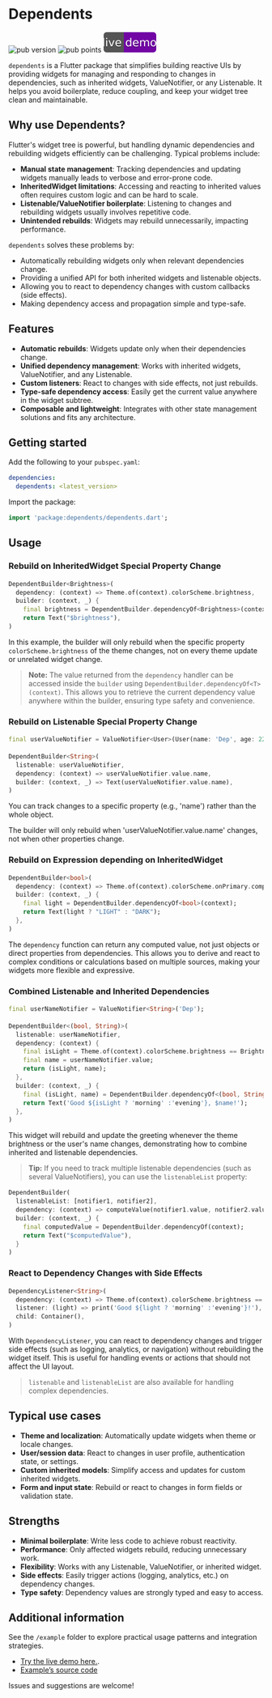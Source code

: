 <!--
This README describes the package. If you publish this package to pub.dev,
this README's contents appear on the landing page for your package.

For information about how to write a good package README, see the guide for
[writing package pages](https://dart.dev/tools/pub/writing-package-pages).

For general information about developing packages, see the Dart guide for
[creating packages](https://dart.dev/guides/libraries/create-packages)
and the Flutter guide for
[developing packages and plugins](https://flutter.dev/to/develop-packages).
-->



# Dependents
![pub version](https://img.shields.io/pub/v/dependents)
![pub points](https://img.shields.io/pub/points/dependents)
[![live demo](./example/livedemo.svg)](https://dartius-dev.github.io/dependents/)

`dependents` is a Flutter package that simplifies building reactive UIs by providing widgets for managing and responding to changes in dependencies, such as inherited widgets, ValueNotifier, or any Listenable. It helps you avoid boilerplate, reduce coupling, and keep your widget tree clean and maintainable.

## Why use Dependents?

Flutter's widget tree is powerful, but handling dynamic dependencies and rebuilding widgets efficiently can be challenging. Typical problems include:

- **Manual state management**: Tracking dependencies and updating widgets manually leads to verbose and error-prone code.
- **InheritedWidget limitations**: Accessing and reacting to inherited values often requires custom logic and can be hard to scale.
- **Listenable/ValueNotifier boilerplate**: Listening to changes and rebuilding widgets usually involves repetitive code.
- **Unintended rebuilds**: Widgets may rebuild unnecessarily, impacting performance.

`dependents` solves these problems by:

- Automatically rebuilding widgets only when relevant dependencies change.
- Providing a unified API for both inherited widgets and listenable objects.
- Allowing you to react to dependency changes with custom callbacks (side effects).
- Making dependency access and propagation simple and type-safe.

## Features

- **Automatic rebuilds**: Widgets update only when their dependencies change.
- **Unified dependency management**: Works with inherited widgets, ValueNotifier, and any Listenable.
- **Custom listeners**: React to changes with side effects, not just rebuilds.
- **Type-safe dependency access**: Easily get the current value anywhere in the widget subtree.
- **Composable and lightweight**: Integrates with other state management solutions and fits any architecture.

## Getting started

Add the following to your `pubspec.yaml`:

```yaml
dependencies:
  dependents: <latest_version>
```

Import the package:

```dart
import 'package:dependents/dependents.dart';
```

## Usage

### Rebuild on InheritedWidget Special Property Change

```dart
DependentBuilder<Brightness>(
  dependency: (context) => Theme.of(context).colorScheme.brightness,
  builder: (context, _) {
    final brightness = DependentBuilder.dependencyOf<Brightness>(context);
    return Text("$brightness"),
)
```

In this example, the builder will only rebuild when the specific property `colorScheme.brightness` of the theme changes, not on every theme update or unrelated widget change.

> **Note:** The value returned from the `dependency` handler can be accessed inside the `builder` using `DependentBuilder.dependencyOf<T>(context)`. This allows you to retrieve the current dependency value anywhere within the builder, ensuring type safety and convenience.


### Rebuild on Listenable Special Property Change

```dart
final userValueNotifier = ValueNotifier<User>(User(name: 'Dep', age: 22));

DependentBuilder<String>(
  listenable: userValueNotifier,
  dependency: (context) => userValueNotifier.value.name,
  builder: (context, _) => Text(userValueNotifier.value.name),
)
```

You can track changes to a specific property (e.g., 'name') rather than the whole object.

The builder will only rebuild when 'userValueNotifier.value.name' changes, not when other properties change.


### Rebuild on Expression depending on InheritedWidget

```dart
DependentBuilder<bool>(
  dependency: (context) => Theme.of(context).colorScheme.onPrimary.computeLuminance() > 0.5,
  builder: (context, _) {
    final light = DependentBuilder.dependencyOf<bool>(context);
    return Text(light ? "LIGHT" : "DARK");
  },
)
```

The `dependency` function can return any computed value, not just objects or direct properties from dependencies. This allows you to derive and react to complex conditions or calculations based on multiple sources, making your widgets more flexible and expressive.

### Combined Listenable and Inherited Dependencies

```dart
final userNameNotifier = ValueNotifier<String>('Dep');

DependentBuilder<(bool, String)>(
  listenable: userNameNotifier,
  dependency: (context) {
    final isLight = Theme.of(context).colorScheme.brightness == Brightness.light;
    final name = userNameNotifier.value;
    return (isLight, name);
  },
  builder: (context, _) {
    final (isLight, name) = DependentBuilder.dependencyOf<(bool, String)>(context);
    return Text('Good ${isLight ? 'morning' :'evening'}, $name!');
  },
)
```


This widget will rebuild and update the greeting whenever the theme brightness or the user's name changes, demonstrating how to combine inherited and listenable dependencies.

> **Tip:** If you need to track multiple listenable dependencies (such as several ValueNotifiers), you can use the `listenableList` property:

```dart
DependentBuilder(
  listenableList: [notifier1, notifier2],
  dependency: (context) => computeValue(notifier1.value, notifier2.value),
  builder: (context, _) {
    final computedValue = DependentBuilder.dependencyOf(context);
    return Text("$computedValue"),
  }
)
```

### React to Dependency Changes with Side Effects

```dart
DependencyListener<String>(
  dependency: (context) => Theme.of(context).colorScheme.brightness == Brightness.light;,
  listener: (light) => print('Good ${light ? 'morning' :'evening'}!'),
  child: Container(),
)
```
With `DependencyListener`, you can react to dependency changes and trigger side effects (such as logging, analytics, or navigation) without rebuilding the widget itself. This is useful for handling events or actions that should not affect the UI layout.

> `listenable` and `listenableList` are also available for handling complex dependencies.

## Typical use cases

- **Theme and localization**: Automatically update widgets when theme or locale changes.
- **User/session data**: React to changes in user profile, authentication state, or settings.
- **Custom inherited models**: Simplify access and updates for custom inherited widgets.
- **Form and input state**: Rebuild or react to changes in form fields or validation state.

## Strengths

- **Minimal boilerplate**: Write less code to achieve robust reactivity.
- **Performance**: Only affected widgets rebuild, reducing unnecessary work.
- **Flexibility**: Works with any Listenable, ValueNotifier, or inherited widget.
- **Side effects**: Easily trigger actions (logging, analytics, etc.) on dependency changes.
- **Type safety**: Dependency values are strongly typed and easy to access.

## Additional information

See the `/example` folder to explore practical usage patterns and integration strategies. 

* [Try the live demo here.](https://dartius-dev.github.io/dependents/).
* [Example’s source code](https://github.com/dartius-dev/dependents/blob/main/example/lib/main.dart)

Issues and suggestions are welcome!

